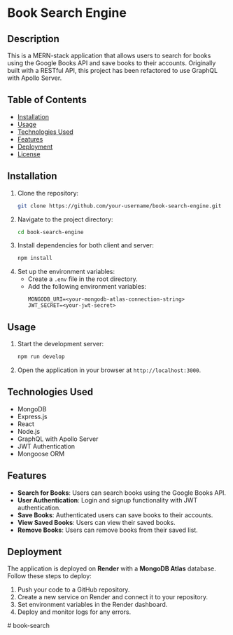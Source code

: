 # Book Search Engine

## Description
This is a MERN-stack application that allows users to search for books using the Google Books API and save books to their accounts. Originally built with a RESTful API, this project has been refactored to use GraphQL with Apollo Server.

## Table of Contents
- [Installation](#installation)
- [Usage](#usage)
- [Technologies Used](#technologies-used)
- [Features](#features)
- [Deployment](#deployment)
- [License](#license)

## Installation
1. Clone the repository:
   ```bash
   git clone https://github.com/your-username/book-search-engine.git
   ```
2. Navigate to the project directory:
   ```bash
   cd book-search-engine
   ```
3. Install dependencies for both client and server:
   ```bash
   npm install
   ```
4. Set up the environment variables:
   - Create a `.env` file in the root directory.
   - Add the following environment variables:
     ```env
     MONGODB_URI=<your-mongodb-atlas-connection-string>
     JWT_SECRET=<your-jwt-secret>
     ```

## Usage
1. Start the development server:
   ```bash
   npm run develop
   ```
2. Open the application in your browser at `http://localhost:3000`.

## Technologies Used
- MongoDB
- Express.js
- React
- Node.js
- GraphQL with Apollo Server
- JWT Authentication
- Mongoose ORM

## Features
- **Search for Books**: Users can search books using the Google Books API.
- **User Authentication**: Login and signup functionality with JWT authentication.
- **Save Books**: Authenticated users can save books to their accounts.
- **View Saved Books**: Users can view their saved books.
- **Remove Books**: Users can remove books from their saved list.

## Deployment
The application is deployed on **Render** with a **MongoDB Atlas** database. Follow these steps to deploy:
1. Push your code to a GitHub repository.
2. Create a new service on Render and connect it to your repository.
3. Set environment variables in the Render dashboard.
4. Deploy and monitor logs for any errors.

#   b o o k - s e a r c h  
 